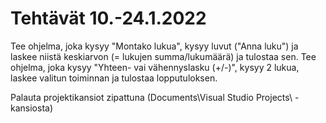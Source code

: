 # Tehtävät 10.-24.1.2022

Tee ohjelma, joka kysyy "Montako lukua", kysyy luvut ("Anna luku") ja laskee niistä keskiarvon (= lukujen summa/lukumäärä) ja tulostaa sen.
Tee ohjelma, joka kysyy "Yhteen- vai vähennyslasku (+/-)", kysyy 2 lukua, laskee valitun toiminnan ja tulostaa lopputuloksen.

Palauta projektikansiot zipattuna (Documents\Visual Studio Projects\ -kansiosta)
